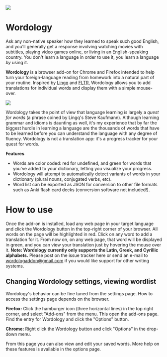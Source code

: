 ![](https://raw.githubusercontent.com/geajack/Wordology/master/icon96.png)

# Wordology

Ask any non-native speaker how they learned to speak such good English, and you'll generally get a response involving watching
movies with subtitles, playing video games online, or living in an English-speaking country. You don't learn a language in order to use it,
you learn a language *by* using it.

**Wordology** is a browser add-on for Chrome and Firefox intended to help turn your foreign-language reading from homework into a natural
part of your routine. Inspired by [Lingq](https://www.lingq.com/) and [FLTR](https://sourceforge.net/projects/fltr/), Wordology allows you to add translations for individual words and display them with
a simple mouse-over.

![](https://i.imgur.com/eJcm9rE.png)

Wordology takes the point of view that language learning is largely a *quest for words* (a phrase coined by Lingq's Steve Kaufmann).
Although learning grammar and idioms is daunting as well, it's my experience that by far the biggest hurdle in learning a language are
the thousands of words that have to be learned before you can understand the language with any degree of fluency. Wordology is not a translation
app: it's a progress tracker for your quest for words.

**Features**
- Words are color coded: red for undefined, and green for words that you've added to your dictionary, letting you visualize your progress.
- Wordology will attempt to automatically detect variants of words in your dictionary (plural nouns, conjugated verbs, etc).
- Word list can be exported as JSON for conversion to other file formats such as Anki flash card decks (conversion software not included!).

# How to use

Once the add-on is installed, load any web page in your target language and click the Wordology button in the top-right corner of your browser. All words on the page will be highlighted in red. Click on any word to add a translation for it. From now on, on any web page, that word will be displayed in green, and you can view your translation just by hovering the mouse over it. **Note: Wordology currently only supports the Latin, Greek, and Cyrillic alphabets.** Please post on the issue tracker here or send an e-mail to wordologaddon@gmail.com if you would like support for other writing systems.

## Changing Wordology settings, viewing wordlist

Wordology's behavior can be fine tuned from the settings page. How to access the settings page depends on the browser.

**Firefox:** Click the hamburger icon (three horizontal lines) in the top right corner, and select "Add-ons" from the menu. This open the add-ons page. Find the entry for Wordology and click the "Options" button.

**Chrome:** Right click the Wordology button and click "Options" in the drop-down menu.

From this page you can also view and edit your saved words. More help on these features is available in the options page.
